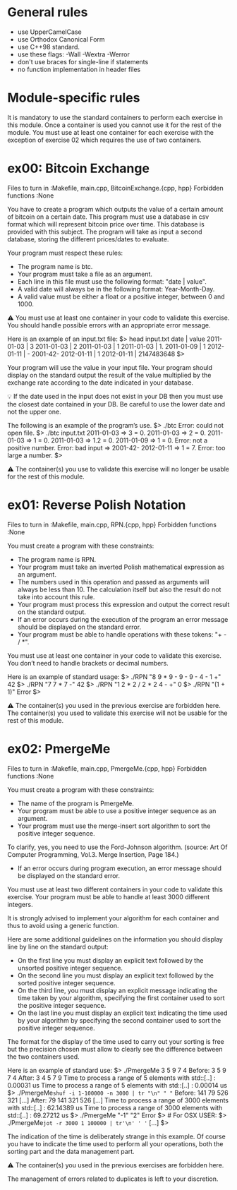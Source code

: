 # General rules
- use UpperCamelCase
- use Orthodox Canonical Form
- use C++98 standard.
- use these flags: -Wall -Wextra -Werror
- don't use braces for single-line if statements
- no function implementation in header files

# Module-specific rules
It is mandatory to use the standard containers to perform each exercise in this module.
Once a container is used you cannot use it for the rest of the module.
You must use at least one container for each exercise with the exception of exercise 02 which requires the use of two containers.

# ex00: Bitcoin Exchange
Files to turn in :Makefile, main.cpp, BitcoinExchange.{cpp, hpp}
Forbidden functions :None

You have to create a program which outputs the value of a certain amount of bitcoin on a certain date.
This program must use a database in csv format which will represent bitcoin price over time.
This database is provided with this subject.
The program will take as input a second database, storing the different prices/dates to evaluate.

Your program must respect these rules:
- The program name is btc.
- Your program must take a file as an argument.
- Each line in this file must use the following format: "date | value".
- A valid date will always be in the following format: Year-Month-Day.
- A valid value must be either a float or a positive integer, between 0 and 1000.

⚠️ You must use at least one container in your code to validate this exercise.
You should handle possible errors with an appropriate error message.

Here is an example of an input.txt file:
$> head input.txt
date | value
2011-01-03 | 3
2011-01-03 | 2
2011-01-03 | 1
2011-01-03 | 1.
2011-01-09 | 1
2012-01-11 | -
2001-42-
2012-01-11 | 1
2012-01-11 | 2147483648
$>

Your program will use the value in your input file.
Your program should display on the standard output the result of the value multiplied by the exchange rate according to the date indicated in your database.

💡 If the date used in the input does not exist in your DB then you must use the closest date contained in your DB.
Be careful to use the lower date and not the upper one.

The following is an example of the program’s use.
$> ./btc
Error: could not open file.
$> ./btc input.txt
2011-01-03 => 3 = 0.
2011-01-03 => 2 = 0.
2011-01-03 => 1 = 0.
2011-01-03 => 1.2 = 0.
2011-01-09 => 1 = 0.
Error: not a positive number.
Error: bad input => 2001-42-
2012-01-11 => 1 = 7.
Error: too large a number.
$>

⚠️ The container(s) you use to validate this exercise will no longer be usable for the rest of this module.

# ex01: Reverse Polish Notation
Files to turn in :Makefile, main.cpp, RPN.{cpp, hpp}
Forbidden functions :None

You must create a program with these constraints:
- The program name is RPN.
- Your program must take an inverted Polish mathematical expression as an argument.
- The numbers used in this operation and passed as arguments will always be less than 10. The calculation itself but also the result do not take into account this rule.
- Your program must process this expression and output the correct result on the standard output.
- If an error occurs during the execution of the program an error message should be displayed on the standard error.
- Your program must be able to handle operations with these tokens: "+ - / *".

You must use at least one container in your code to validate this exercise.
You don’t need to handle brackets or decimal numbers.

Here is an example of standard usage:
$> ./RPN "8 9 * 9 - 9 - 9 - 4 - 1 +"
42
$> ./RPN "7 7 * 7 -"
42
$> ./RPN "1 2 * 2 / 2 * 2 4 - +"
0
$> ./RPN "(1 + 1)"
Error
$>

⚠️ The container(s) you used in the previous exercise are forbidden here.
The container(s) you used to validate this exercise will not be usable for the rest of this module.

# ex02: PmergeMe
Files to turn in :Makefile, main.cpp, PmergeMe.{cpp, hpp}
Forbidden functions :None

You must create a program with these constraints:
- The name of the program is PmergeMe.
- Your program must be able to use a positive integer sequence as an argument.
- Your program must use the merge-insert sort algorithm to sort the positive integer sequence.

To clarify, yes, you need to use the Ford-Johnson algorithm.
(source: Art Of Computer Programming, Vol.3. Merge Insertion, Page 184.)

- If an error occurs during program execution, an error message should be displayed on the standard error.

You must use at least two different containers in your code to validate this exercise.
Your program must be able to handle at least 3000 different integers.

It is strongly advised to implement your algorithm for each container and thus to avoid using a generic function.

Here are some additional guidelines on the information you should display line by line on the standard output:

- On the first line you must display an explicit text followed by the unsorted positive integer sequence.
- On the second line you must display an explicit text followed by the sorted positive integer sequence.
- On the third line, you must display an explicit message indicating the time taken by your algorithm, specifying the first container used to sort the positive integer sequence.
- On the last line you must display an explicit text indicating the time used by your algorithm by specifying the second container used to sort the positive integer sequence.

The format for the display of the time used to carry out your sorting is free but the precision chosen must allow to clearly see the difference between the two containers used.

Here is an example of standard use:
$> ./PmergeMe 3 5 9 7 4
Before: 3 5 9 7 4
After: 3 4 5 7 9
Time to process a range of 5 elements with std::[..] : 0.00031 us
Time to process a range of 5 elements with std::[..] : 0.00014 us
$> ./PmergeMe`shuf -i 1-100000 -n 3000 | tr "\n" " "`
Before: 141 79 526 321 [...]
After: 79 141 321 526 [...]
Time to process a range of 3000 elements with std::[..] : 62.14389 us
Time to process a range of 3000 elements with std::[..] : 69.27212 us
$> ./PmergeMe "-1" "2"
Error
$> # For OSX USER:
$> ./PmergeMe`jot -r 3000 1 100000 | tr'\n' ' '`
[...]
$>

The indication of the time is deliberately strange in this example.
Of course you have to indicate the time used to perform all your operations,
both the sorting part and the data management part.

⚠️ The container(s) you used in the previous exercises are forbidden here.

The management of errors related to duplicates is left to your discretion.